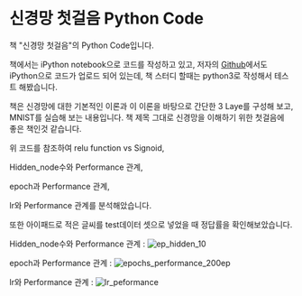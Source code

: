 # 신경망 첫걸음 Python Code

책 "신경망 첫걸음"의 Python Code입니다.

책에서는 iPython notebook으로 코드를 작성하고 있고, 저자의 [Github](https://github.com/makeyourownneuralnetwork/makeyourownneuralnetwork)에서도 iPython으로 코드가 업로드 되어 있는데, 책 스터디 할때는 python3로 작성해서 테스트 해봤습니다.

책은 신경망에 대한 기본적인 이론과 이 이론을 바탕으로 간단한 3 Laye를 구성해 보고, MNIST를 실습해 보는 내용입니다. 책 제목 그대로 신경망을 이해하기 위한 첫걸음에 좋은 책인것 같습니다.

위 코드를 참조하여 
relu function vs Signoid,

Hidden_node수와 Performance 관계,

epoch과 Performance 관계,

lr와 Performance 관계를 분석해았습니다.

또한 아이패드로 적은 글씨를 test데이터 셋으로 넣었을 때 정답률을 확인해보았습니다.


Hidden_node수와 Performance 관계 :
![ep_hidden_10](https://github.com/user-attachments/assets/43017a1a-56c2-49dd-9fb7-cd818d85b8d7)

epoch과 Performance 관계 :
![epochs_performance_200ep](https://github.com/user-attachments/assets/4f78fc70-cc40-4c3b-a720-393ad856bda9)

lr와 Performance 관계 : 
![lr_peformance](https://github.com/user-attachments/assets/65266afe-0d77-4742-9264-806653e7b17f)
